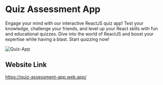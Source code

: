 # Quiz Assessment App

Engage your mind with our interactive ReactJS quiz app! Test your knowledge, challenge your friends, and level up your React skills with fun and educational quizzes. Dive into the world of ReactJS and boost your expertise while having a blast. Start quizzing now!

![Quiz-App](https://github.com/ZainAli1996/quiz-exam-app/assets/57337241/de31743a-ce02-4c16-a167-54bb7602e2b7)

## Website Link

https://quiz-assessment-app.web.app/